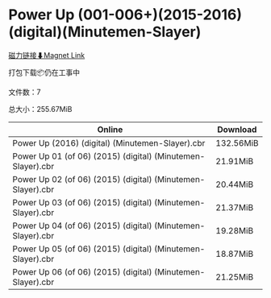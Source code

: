 # Power Up (001-006+)(2015-2016)(digital)(Minutemen-Slayer)

[磁力链接⬇Magnet Link](magnet:?xt=urn:btih:230a10181ef32270e1a1490fed907c448c38c364&dn=Power%20Up%20%28001-006%2B%29%282015-2016%29%28digital%29%28Minutemen-Slayer%29)

打包下载📦仍在工事中

文件数：7

总大小：255.67MiB

Online | Download
--- | ---
Power Up (2016) (digital) (Minutemen-Slayer).cbr | 132.56MiB
Power Up 01 (of 06) (2015) (digital) (Minutemen-Slayer).cbr | 21.91MiB
Power Up 02 (of 06) (2015) (digital) (Minutemen-Slayer).cbr | 20.44MiB
Power Up 03 (of 06) (2015) (digital) (Minutemen-Slayer).cbr | 21.37MiB
Power Up 04 (of 06) (2015) (digital) (Minutemen-Slayer).cbr | 19.28MiB
Power Up 05 (of 06) (2015) (digital) (Minutemen-Slayer).cbr | 18.87MiB
Power Up 06 (of 06) (2015) (digital) (Minutemen-Slayer).cbr | 21.25MiB